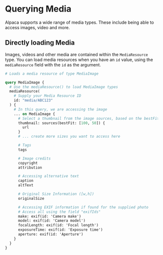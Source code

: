 # Querying Media

Alpaca supports a wide range of media types. These include being able to access
images, video and more.

## Directly loading Media

Images, videos and other media are contained within the `MediaResource` type.
You can load media resources when you have an `id` value, using the
`mediaResource` field with the `id` as the argument.

```graphql
# Loads a media resource of type MediaImage

query MediaImage {
  # Use the mediaResource() to load MediaImage types
  mediaResource(
    # Supply your Media Resource ID
    id: "media/ABC123"
  ) {
    # In this query, we are accessing the image
    ... on MediaImage {
      # Select a thumbnail from the image sources, based on the bestFit strategy
      thumbnail: sources(bestFit: [100, 50]) {
        url
      }
      # ... create more sizes you want to access here

      # Tags
      tags

      # Image credits
      copyright
      attribution

      # Accessing alternative text
      caption
      altText

      # Original Size Information ([w,h])
      originalSize

      # Accessing EXIF information if found for the supplied photo
      # Access all using the field "exifIds"
      make: exif(id: 'Camera make')
      model: exif(id: 'Camera model')
      focalLength: exif(id: 'Focal length')
      exposureTime: exif(id: 'Exposure time')
      aperture: exif(id: 'Aperture')
    }
  }
}
```
